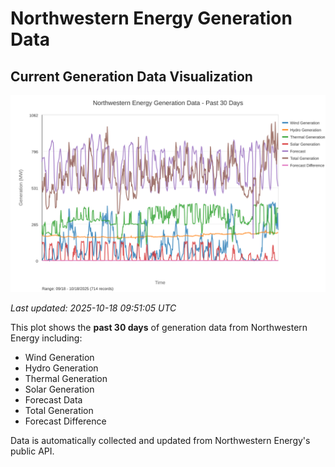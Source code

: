 # Northwestern Energy Generation Data

## Current Generation Data Visualization

![Northwestern Energy Generation Data](images/nwe_generation_plot.svg)

*Last updated: 2025-10-18 09:51:05 UTC*

This plot shows the **past 30 days** of generation data from Northwestern Energy including:
- Wind Generation
- Hydro Generation  
- Thermal Generation
- Solar Generation
- Forecast Data
- Total Generation
- Forecast Difference

Data is automatically collected and updated from Northwestern Energy's public API.

